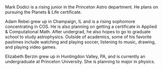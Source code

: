Mark Dodici is a rising junior in the Princeton Astro department. He plans on pursuing the Planets & Life certificate.

Adam Rebei grew up in Champaign, IL and is a rising sophomore concentrating in COS. He is also planning on getting a certificate in Applied & Computational Math. After undergrad, he also hopes to go to graduate school to study astrophysics. Outside of academics, some of his favorite pastimes include watching and playing soccer, listening to music, drawing, and playing video games. 

Elizabeth Berzin grew up in Huntingdon Valley, PA, and is currently an undergraduate at Princeton University. She is planning to major in physics.

